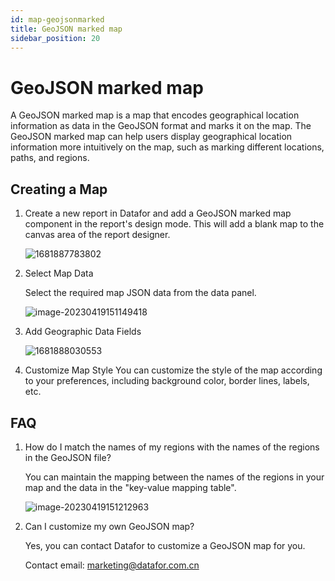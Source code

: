 ```yaml
---
id: map-geojsonmarked
title: GeoJSON marked map
sidebar_position: 20
---
```

# GeoJSON marked map

A GeoJSON marked map is a map that encodes geographical location information as data in the GeoJSON format and marks it on the map. The GeoJSON marked map can help users display geographical location information more intuitively on the map, such as marking different locations, paths, and regions.

## Creating a Map

1. Create a new report in Datafor and add a GeoJSON marked map component in the report's design mode. This will add a blank map to the canvas area of the report designer.

   ![1681887783802](../../../../../../static/img/en/datafor/visualizer/1681887783802.png)

2. Select Map Data

   Select the required map JSON data from the data panel.

   ![image-20230419151149418](../../../../../../static/img/en/datafor/visualizer/image-20230419151149418.png)

3. Add Geographic Data Fields

   ![1681888030553](../../../../../../static/img/en/datafor/visualizer/1681888030553.png)

4. Customize Map Style
   You can customize the style of the map according to your preferences, including background color, border lines, labels, etc.

## FAQ

1. How do I match the names of my regions with the names of the regions in the GeoJSON file?

   You can maintain the mapping between the names of the regions in your map and the data in the "key-value mapping table".

   ![image-20230419151212963](../../../../../../static/img/en/datafor/visualizer/image-20230419151212963.png)

2. Can I customize my own GeoJSON map?

   Yes, you can contact Datafor to customize a GeoJSON map for you.

   Contact email: marketing@datafor.com.cn

